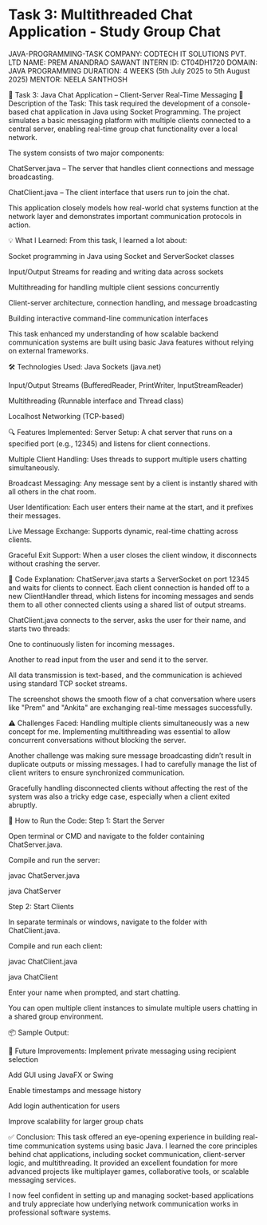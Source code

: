 # Task 3: Multithreaded Chat Application - Study Group Chat

JAVA-PROGRAMMING-TASK
COMPANY: CODTECH IT SOLUTIONS PVT. LTD
NAME: PREM ANANDRAO SAWANT
INTERN ID: CT04DH1720
DOMAIN: JAVA PROGRAMMING
DURATION: 4 WEEKS (5th July 2025 to 5th August 2025)
MENTOR: NEELA SANTHOSH

📌 Task 3: Java Chat Application – Client-Server Real-Time Messaging
📝 Description of the Task:
This task required the development of a console-based chat application in Java using Socket Programming. The project simulates a basic messaging platform with multiple clients connected to a central server, enabling real-time group chat functionality over a local network.

The system consists of two major components:

ChatServer.java – The server that handles client connections and message broadcasting.

ChatClient.java – The client interface that users run to join the chat.

This application closely models how real-world chat systems function at the network layer and demonstrates important communication protocols in action.

💡 What I Learned:
From this task, I learned a lot about:

Socket programming in Java using Socket and ServerSocket classes

Input/Output Streams for reading and writing data across sockets

Multithreading for handling multiple client sessions concurrently

Client-server architecture, connection handling, and message broadcasting

Building interactive command-line communication interfaces

This task enhanced my understanding of how scalable backend communication systems are built using basic Java features without relying on external frameworks.

🛠 Technologies Used:
Java Sockets (java.net)

Input/Output Streams (BufferedReader, PrintWriter, InputStreamReader)

Multithreading (Runnable interface and Thread class)

Localhost Networking (TCP-based)

🔍 Features Implemented:
Server Setup: A chat server that runs on a specified port (e.g., 12345) and listens for client connections.

Multiple Client Handling: Uses threads to support multiple users chatting simultaneously.

Broadcast Messaging: Any message sent by a client is instantly shared with all others in the chat room.

User Identification: Each user enters their name at the start, and it prefixes their messages.

Live Message Exchange: Supports dynamic, real-time chatting across clients.

Graceful Exit Support: When a user closes the client window, it disconnects without crashing the server.

🧠 Code Explanation:
ChatServer.java starts a ServerSocket on port 12345 and waits for clients to connect. Each client connection is handed off to a new ClientHandler thread, which listens for incoming messages and sends them to all other connected clients using a shared list of output streams.

ChatClient.java connects to the server, asks the user for their name, and starts two threads:

One to continuously listen for incoming messages.

Another to read input from the user and send it to the server.

All data transmission is text-based, and the communication is achieved using standard TCP socket streams.

The screenshot shows the smooth flow of a chat conversation where users like "Prem" and "Ankita" are exchanging real-time messages successfully.

⚠️ Challenges Faced:
Handling multiple clients simultaneously was a new concept for me. Implementing multithreading was essential to allow concurrent conversations without blocking the server.

Another challenge was making sure message broadcasting didn’t result in duplicate outputs or missing messages. I had to carefully manage the list of client writers to ensure synchronized communication.

Gracefully handling disconnected clients without affecting the rest of the system was also a tricky edge case, especially when a client exited abruptly.

🚀 How to Run the Code:
Step 1: Start the Server

Open terminal or CMD and navigate to the folder containing ChatServer.java.

Compile and run the server:

javac ChatServer.java

java ChatServer

Step 2: Start Clients

In separate terminals or windows, navigate to the folder with ChatClient.java.

Compile and run each client:

javac ChatClient.java

java ChatClient

Enter your name when prompted, and start chatting.

You can open multiple client instances to simulate multiple users chatting in a shared group environment.

📦 Sample Output:




🌱 Future Improvements:
Implement private messaging using recipient selection

Add GUI using JavaFX or Swing

Enable timestamps and message history

Add login authentication for users

Improve scalability for larger group chats

✅ Conclusion:
This task offered an eye-opening experience in building real-time communication systems using basic Java. I learned the core principles behind chat applications, including socket communication, client-server logic, and multithreading. It provided an excellent foundation for more advanced projects like multiplayer games, collaborative tools, or scalable messaging services.

I now feel confident in setting up and managing socket-based applications and truly appreciate how underlying network communication works in professional software systems.

